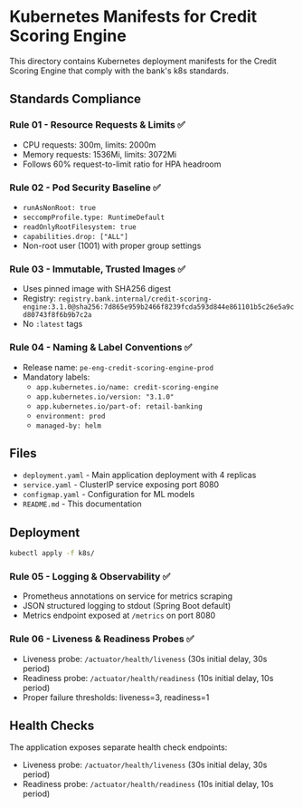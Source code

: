 # Kubernetes Manifests for Credit Scoring Engine

This directory contains Kubernetes deployment manifests for the Credit Scoring Engine that comply with the bank's k8s standards.

## Standards Compliance

### Rule 01 - Resource Requests & Limits ✅
- CPU requests: 300m, limits: 2000m
- Memory requests: 1536Mi, limits: 3072Mi
- Follows 60% request-to-limit ratio for HPA headroom

### Rule 02 - Pod Security Baseline ✅
- `runAsNonRoot: true`
- `seccompProfile.type: RuntimeDefault`
- `readOnlyRootFilesystem: true`
- `capabilities.drop: ["ALL"]`
- Non-root user (1001) with proper group settings

### Rule 03 - Immutable, Trusted Images ✅
- Uses pinned image with SHA256 digest
- Registry: `registry.bank.internal/credit-scoring-engine:3.1.0@sha256:7d865e959b2466f8239fcda593d844e861101b5c26e5a9cd80743f8f6b9b7c2a`
- No `:latest` tags

### Rule 04 - Naming & Label Conventions ✅
- Release name: `pe-eng-credit-scoring-engine-prod`
- Mandatory labels:
  - `app.kubernetes.io/name: credit-scoring-engine`
  - `app.kubernetes.io/version: "3.1.0"`
  - `app.kubernetes.io/part-of: retail-banking`
  - `environment: prod`
  - `managed-by: helm`

## Files

- `deployment.yaml` - Main application deployment with 4 replicas
- `service.yaml` - ClusterIP service exposing port 8080
- `configmap.yaml` - Configuration for ML models
- `README.md` - This documentation

## Deployment

```bash
kubectl apply -f k8s/
```

### Rule 05 - Logging & Observability ✅
- Prometheus annotations on service for metrics scraping
- JSON structured logging to stdout (Spring Boot default)
- Metrics endpoint exposed at `/metrics` on port 8080

### Rule 06 - Liveness & Readiness Probes ✅
- Liveness probe: `/actuator/health/liveness` (30s initial delay, 30s period)
- Readiness probe: `/actuator/health/readiness` (10s initial delay, 10s period)
- Proper failure thresholds: liveness=3, readiness=1

## Health Checks

The application exposes separate health check endpoints:
- Liveness probe: `/actuator/health/liveness` (30s initial delay, 30s period)
- Readiness probe: `/actuator/health/readiness` (10s initial delay, 10s period)
